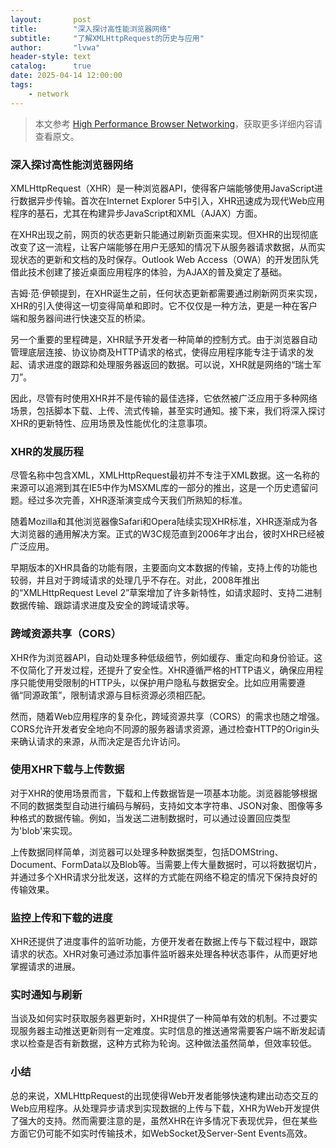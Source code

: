 ```yaml
---
layout:       post
title:        "深入探讨高性能浏览器网络"
subtitle:     "了解XMLHttpRequest的历史与应用"
author:       "lvwa"
header-style: text
catalog:      true
date: 2025-04-14 12:00:00
tags:
    - network
---
```

> 本文参考 [High Performance Browser Networking](https://hpbn.co/)，获取更多详细内容请查看原文。


### 深入探讨高性能浏览器网络

XMLHttpRequest（XHR）是一种浏览器API，使得客户端能够使用JavaScript进行数据异步传输。首次在Internet Explorer 5中引入，XHR迅速成为现代Web应用程序的基石，尤其在构建异步JavaScript和XML（AJAX）方面。

在XHR出现之前，网页的状态更新只能通过刷新页面来实现。但XHR的出现彻底改变了这一流程，让客户端能够在用户无感知的情况下从服务器请求数据，从而实现状态的更新和文档的及时保存。Outlook Web Access（OWA）的开发团队凭借此技术创建了接近桌面应用程序的体验，为AJAX的普及奠定了基础。

吉姆·范·伊顿提到，在XHR诞生之前，任何状态更新都需要通过刷新网页来实现，XHR的引入使得这一切变得简单和即时。它不仅仅是一种方法，更是一种在客户端和服务器间进行快速交互的桥梁。

另一个重要的里程碑是，XHR赋予开发者一种简单的控制方式。由于浏览器自动管理底层连接、协议协商及HTTP请求的格式，使得应用程序能专注于请求的发起、请求进度的跟踪和处理服务器返回的数据。可以说，XHR就是网络的“瑞士军刀”。

因此，尽管有时使用XHR并不是传输的最佳选择，它依然被广泛应用于多种网络场景，包括脚本下载、上传、流式传输，甚至实时通知。接下来，我们将深入探讨XHR的更新特性、应用场景及性能优化的注意事项。

### XHR的发展历程

尽管名称中包含XML，XMLHttpRequest最初并不专注于XML数据。这一名称的来源可以追溯到其在IE5中作为MSXML库的一部分的推出，这是一个历史遗留问题。经过多次完善，XHR逐渐演变成今天我们所熟知的标准。

随着Mozilla和其他浏览器像Safari和Opera陆续实现XHR标准，XHR逐渐成为各大浏览器的通用解决方案。正式的W3C规范直到2006年才出台，彼时XHR已经被广泛应用。

早期版本的XHR具备的功能有限，主要面向文本数据的传输，支持上传的功能也较弱，并且对于跨域请求的处理几乎不存在。对此，2008年推出的“XMLHttpRequest Level 2”草案增加了许多新特性，如请求超时、支持二进制数据传输、跟踪请求进度及安全的跨域请求等。

### 跨域资源共享（CORS）

XHR作为浏览器API，自动处理多种低级细节，例如缓存、重定向和身份验证。这不仅简化了开发过程，还提升了安全性。XHR遵循严格的HTTP语义，确保应用程序只能使用受限制的HTTP头，以保护用户隐私与数据安全。比如应用需要遵循“同源政策”，限制请求源与目标资源必须相匹配。

然而，随着Web应用程序的复杂化，跨域资源共享（CORS）的需求也随之增强。CORS允许开发者安全地向不同源的服务器请求资源，通过检查HTTP的Origin头来确认请求的来源，从而决定是否允许访问。

### 使用XHR下载与上传数据

对于XHR的使用场景而言，下载和上传数据皆是一项基本功能。浏览器能够根据不同的数据类型自动进行编码与解码，支持如文本字符串、JSON对象、图像等多种格式的数据传输。例如，当发送二进制数据时，可以通过设置回应类型为'blob'来实现。

上传数据同样简单，浏览器可以处理多种数据类型，包括DOMString、Document、FormData以及Blob等。当需要上传大量数据时，可以将数据切片，并通过多个XHR请求分批发送，这样的方式能在网络不稳定的情况下保持良好的传输效果。

### 监控上传和下载的进度

XHR还提供了进度事件的监听功能，方便开发者在数据上传与下载过程中，跟踪请求的状态。XHR对象可通过添加事件监听器来处理各种状态事件，从而更好地掌握请求的进展。

### 实时通知与刷新

当谈及如何实时获取服务器更新时，XHR提供了一种简单有效的机制。不过要实现服务器主动推送更新则有一定难度。实时信息的推送通常需要客户端不断发起请求以检查是否有新数据，这种方式称为轮询。这种做法虽然简单，但效率较低。

### 小结

总的来说，XMLHttpRequest的出现使得Web开发者能够快速构建出动态交互的Web应用程序。从处理异步请求到实现数据的上传与下载，XHR为Web开发提供了强大的支持。然而需要注意的是，虽然XHR在许多情况下表现优异，但在某些方面它仍可能不如实时传输技术，如WebSocket及Server-Sent Events高效。
